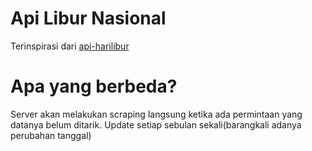 # Api Libur Nasional
Terinspirasi dari [api-harilibur](https://api-harilibur.vercel.app)

# Apa yang berbeda?
Server akan melakukan scraping langsung ketika ada permintaan yang datanya belum ditarik.
Update setiap sebulan sekali(barangkali adanya perubahan tanggal)